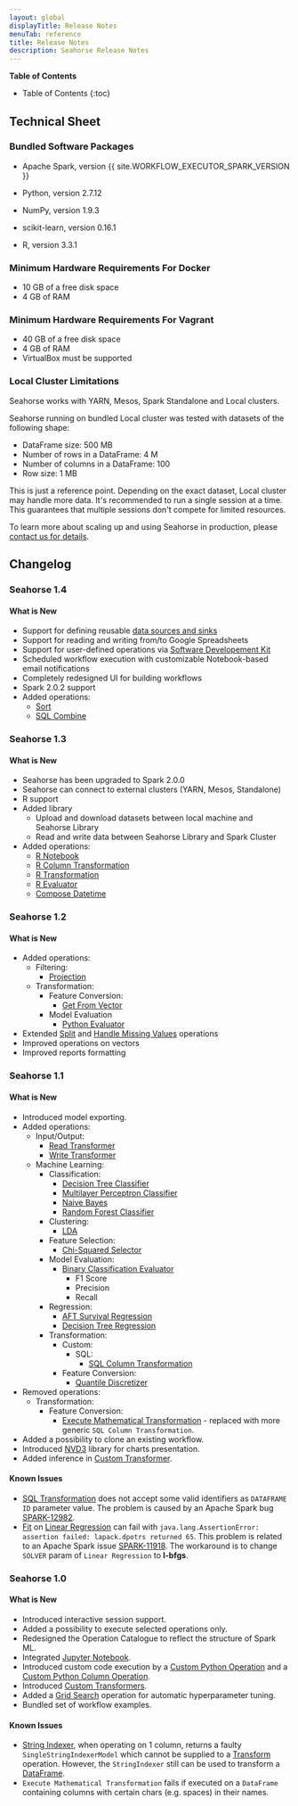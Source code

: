 ```yaml
---
layout: global
displayTitle: Release Notes
menuTab: reference
title: Release Notes
description: Seahorse Release Notes
---
```


**Table of Contents**

* Table of Contents
{:toc}

## Technical Sheet

### Bundled Software Packages

* Apache Spark, version {{ site.WORKFLOW_EXECUTOR_SPARK_VERSION }}

* Python, version 2.7.12
* NumPy, version 1.9.3
* scikit-learn, version 0.16.1

* R, version 3.3.1

### Minimum Hardware Requirements For Docker
* 10 GB of a free disk space
* 4 GB of RAM

### Minimum Hardware Requirements For Vagrant
* 40 GB of a free disk space
* 4 GB of RAM
* VirtualBox must be supported

### Local Cluster Limitations

Seahorse works with YARN, Mesos, Spark Standalone and Local clusters.

Seahorse running on bundled Local cluster was tested with datasets of the following shape:

* DataFrame size: 500 MB
* Number of rows in a DataFrame: 4 M
* Number of columns in a DataFrame: 100
* Row size: 1 MB

This is just a reference point. Depending on the exact dataset,
Local cluster may handle more data.
It's recommended to run a single session at a time.
This guarantees that multiple sessions don't compete for limited resources.

To learn more about scaling up and using Seahorse in production,
please <a target="_blank" href="http://deepsense.io/about-us/contact/#contact-form">contact us for details</a>.

## Changelog

### Seahorse 1.4

#### What is New

* Support for defining reusable [data sources and sinks](./data_sources.html)
* Support for reading and writing from/to Google Spreadsheets
* Support for user-defined operations via [Software Developement Kit](./sdk_user_guide.html)
* Scheduled workflow execution with customizable Notebook-based email notifications
* Completely redesigned UI for building workflows
* Spark 2.0.2 support
* Added operations:
  * [Sort](/1.4/operations/sort.html)
  * [SQL Combine](/1.4/operations/sql_combine.html)

### Seahorse 1.3

#### What is New

* Seahorse has been upgraded to Spark 2.0.0
* Seahorse can connect to external clusters (YARN, Mesos, Standalone)
* R support
* Added library
  * Upload and download datasets between local machine and Seahorse Library
  * Read and write data between Seahorse Library and Spark Cluster
* Added operations:
  * [R Notebook](/1.3/operations/r_notebook.html)
  * [R Column Transformation](/1.3/operations/r_column_transformation.html)
  * [R Transformation](/1.3/operations/r_transformation.html)
  * [R Evaluator](/1.3/operations/r_evaluator.html)
  * [Compose Datetime](/1.3/operations/compose_datetime.html)

### Seahorse 1.2

#### What is New
* Added operations:
  * Filtering:
    * [Projection](/1.2/operations/projection.html)
  * Transformation:
    * Feature Conversion:
      * [Get From Vector](/1.2/operations/get_from_vector.html)
    * Model Evaluation
      * [Python Evaluator](/1.2/operations/python_evaluator.html)
* Extended [Split](/1.2/operations/split.html) and [Handle Missing Values](/1.2/operations/handle_missing_values.html) operations
* Improved operations on vectors
* Improved reports formatting

### Seahorse 1.1

#### What is New
* Introduced model exporting.
* Added operations:
  * Input/Output:
    * [Read Transformer](/1.1/operations/read_transformer.html)
    * [Write Transformer](/1.1/operations/write_transformer.html)
  * Machine Learning:
    * Classification:
      * [Decision Tree Classifier](/1.1/operations/decision_tree_classifier.html)
      * [Multilayer Perceptron Classifier](/1.1/operations/multilayer_perceptron_classifier.html)
      * [Naive Bayes](/1.1/operations/naive_bayes.html)
      * [Random Forest Classifier](/1.1/operations/random_forest_classifier.html)
    * Clustering:
      * [LDA](/1.1/operations/lda.html)
    * Feature Selection:
      * [Chi-Squared Selector](/1.1/operations/chi-squared_selector.html)
    * Model Evaluation:
      * [Binary Classification Evaluator](/1.1/operations/binary_classification_evaluator.html)
        * F1 Score
        * Precision
        * Recall
    * Regression:
      * [AFT Survival Regression](/1.1/operations/aft_survival_regression.html)
      * [Decision Tree Regression](/1.1/operations/decision_tree_regression.html)
    * Transformation:
      * Custom:
        * SQL:
          * [SQL Column Transformation](/1.1/operations/sql_column_transformation.html)
      * Feature Conversion:
        * [Quantile Discretizer](/1.1/operations/quantile_discretizer.html)
* Removed operations:
  * Transformation:
    * Feature Conversion:
      * [Execute Mathematical Transformation](/1.0/operations/execute_mathematical_transformation.html) - replaced with more generic `SQL Column Transformation`.
* Added a possibility to clone an existing workflow.
* Introduced <a target="_blank" href="http://nvd3.org/">NVD3</a> library for charts presentation.
* Added inference in [Custom Transformer](/1.1/operations/create_custom_transformer.html).

#### Known Issues
* [SQL Transformation](/1.1/operations/sql_transformation.html) does not accept some valid identifiers as `DATAFRAME ID` parameter value.
The problem is caused by an Apache Spark bug <a target="_blank" href="https://issues.apache.org/jira/browse/SPARK-12982">SPARK-12982</a>.
* [Fit](/1.1/operations/fit.html) on [Linear Regression](/1.1/operations/linear_regression.html) can fail with
`java.lang.AssertionError: assertion failed: lapack.dpotrs returned 65`.
This problem is related to an Apache Spark issue <a target="_blank" href="https://issues.apache.org/jira/browse/SPARK-11918">SPARK-11918</a>.
The workaround is to change `SOLVER` param of `Linear Regression` to **l-bfgs**.



### Seahorse 1.0

#### What is New
* Introduced interactive session support.
* Added a possibility to execute selected operations only.
* Redesigned the Operation Catalogue to reflect the structure of Spark ML.
* Integrated <a target="_blank" href="http://jupyter.org/">Jupyter Notebook</a>.
* Introduced custom code execution by a [Custom Python Operation](/1.0/operations/custom_python_operation.html)
and a [Custom Python Column Operation](/1.0/operations/custom_python_column_operation.html).
* Introduced [Custom Transformers](/1.0/operations/create_custom_transformer.html).
* Added a [Grid Search](/1.0/operations/grid_search.html) operation for automatic hyperparameter tuning.
* Bundled set of workflow examples.

#### Known Issues
* [String Indexer](/1.0/operations/string_indexer.html), when operating on 1 column, returns a faulty `SingleStringIndexerModel`
which cannot be supplied to a [Transform](/1.0/operations/transform.html) operation. However, the `StringIndexer`
still can be used to transform a [DataFrame](/1.0/classes/dataframe.html).
* `Execute Mathematical Transformation` fails if executed on a `DataFrame` containing columns
with certain chars (e.g. spaces) in their names.
